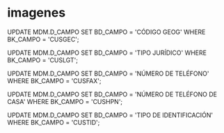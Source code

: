 # imagenes


UPDATE MDM.D_CAMPO
SET BD_CAMPO = 'CÓDIGO GEOG'
WHERE BK_CAMPO = 'CUSGEC';

UPDATE MDM.D_CAMPO
SET BD_CAMPO = 'TIPO JURÍDICO'
WHERE BK_CAMPO = 'CUSLGT';


UPDATE MDM.D_CAMPO
SET BD_CAMPO = 'NÚMERO DE TELÉFONO'
WHERE BK_CAMPO = 'CUSFAX';

UPDATE MDM.D_CAMPO
SET BD_CAMPO = 'NÚMERO DE TELÉFONO DE CASA'
WHERE BK_CAMPO = 'CUSHPN';

UPDATE MDM.D_CAMPO
SET BD_CAMPO = 'TIPO DE IDENTIFICACIÓN'
WHERE BK_CAMPO = 'CUSTID';







